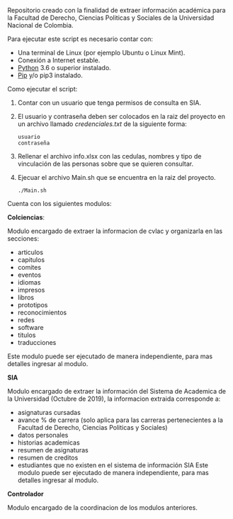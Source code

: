 Repositorio creado con la finalidad de extraer información académica para la Facultad de Derecho, Ciencias Politicas y Sociales de la Universidad Nacional de Colombia.

Para ejecutar este script es necesario contar con:
  
 * Una terminal de Linux (por ejemplo Ubuntu o Linux Mint).
 * Conexión a Internet estable.
 * [Python][python] 3.6 o superior instalado.
 * [Pip][pip] y/o pip3 instalado.

Como ejecutar el script: 
 1. Contar con un usuario que tenga permisos de consulta en SIA. 
 2. El usuario y contraseña deben ser colocados en la raiz del proyecto en un archivo llamado *credenciales.txt* de la siguiente forma:

        usuario
        contraseña

 3. Rellenar el archivo info.xlsx con las cedulas, nombres y tipo de vinculación de las personas sobre que se quieren consultar.
 4. Ejecuar el archivo Main.sh que se encuentra en la raiz del proyecto.

        ./Main.sh

Cuenta con los siguientes modulos:
  
**Colciencias**:
 
 Modulo encargado de extraer la informacion de cvlac y organizarla en las secciones:

 * articulos
 * capitulos
 * comites
 * eventos
 * idiomas
 * impresos
 * libros
 * prototipos
 * reconocimientos
 * redes
 * software
 * titulos
 * traducciones

Este modulo puede ser ejecutado de manera independiente, para mas detalles ingresar al modulo.


**SIA**
 
 Modulo encargado de extraer la información del Sistema de Academica de la Universidad (Octubre de 2019), la informacion extraida corresponde a:

 * asignaturas cursadas
 * avance % de carrera (solo aplica para las carreras pertenecientes a la Facultad de Derecho, Ciencias Politicas y Sociales)
 * datos personales
 * historias academicas
 * resumen de asignaturas
 * resumen de creditos
 * estudiantes que no existen en el sistema de información SIA
Este modulo puede ser ejecutado de manera independiente, para mas detalles ingresar al modulo.


**Controlador**

Modulo encargado de la coordinacion de los modulos anteriores.

[python]: <https://www.python.org/downloads/>
[pip]: <https://pip.pypa.io/en/stable/installing/>
